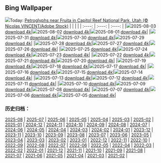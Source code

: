 ## Bing Wallpaper
![](https://www.bing.com/th?id=OHR.FruitaPetroglyphs_EN-US8712481828_UHD.jpg&w=1000)Today: [Petroglyphs near Fruita in Capitol Reef National Park, Utah (© Nicolas VINCENT/Adobe Stock)](https://www.bing.com/th?id=OHR.FruitaPetroglyphs_EN-US8712481828_UHD.jpg&rf=LaDigue_UHD.jpg&pid=hp&w=3840&h=2160&rs=1&c=4)
|      |      |      |
| :----: | :----: | :----: |
|![](https://www.bing.com/th?id=OHR.FruitaPetroglyphs_EN-US8712481828_UHD.jpg&pid=hp&w=384&h=216&rs=1&c=4)2025-08-03 [download 4k](https://www.bing.com/th?id=OHR.FruitaPetroglyphs_EN-US8712481828_UHD.jpg&rf=LaDigue_UHD.jpg&pid=hp&w=3840&h=2160&rs=1&c=4)|![](https://www.bing.com/th?id=OHR.EdinburghFringe_EN-US5923216873_UHD.jpg&pid=hp&w=384&h=216&rs=1&c=4)2025-08-02 [download 4k](https://www.bing.com/th?id=OHR.EdinburghFringe_EN-US5923216873_UHD.jpg&rf=LaDigue_UHD.jpg&pid=hp&w=3840&h=2160&rs=1&c=4)|![](https://www.bing.com/th?id=OHR.BabyLemur_EN-US9264861498_UHD.jpg&pid=hp&w=384&h=216&rs=1&c=4)2025-08-01 [download 4k](https://www.bing.com/th?id=OHR.BabyLemur_EN-US9264861498_UHD.jpg&rf=LaDigue_UHD.jpg&pid=hp&w=3840&h=2160&rs=1&c=4)|
|![](https://www.bing.com/th?id=OHR.SaypeDubai_EN-US5078679271_UHD.jpg&pid=hp&w=384&h=216&rs=1&c=4)2025-07-31 [download 4k](https://www.bing.com/th?id=OHR.SaypeDubai_EN-US5078679271_UHD.jpg&rf=LaDigue_UHD.jpg&pid=hp&w=3840&h=2160&rs=1&c=4)|![](https://www.bing.com/th?id=OHR.TigerDay_EN-US5038876410_UHD.jpg&pid=hp&w=384&h=216&rs=1&c=4)2025-07-30 [download 4k](https://www.bing.com/th?id=OHR.TigerDay_EN-US5038876410_UHD.jpg&rf=LaDigue_UHD.jpg&pid=hp&w=3840&h=2160&rs=1&c=4)|![](https://www.bing.com/th?id=OHR.MongoliaYurts_EN-US1803457525_UHD.jpg&pid=hp&w=384&h=216&rs=1&c=4)2025-07-29 [download 4k](https://www.bing.com/th?id=OHR.MongoliaYurts_EN-US1803457525_UHD.jpg&rf=LaDigue_UHD.jpg&pid=hp&w=3840&h=2160&rs=1&c=4)|
|![](https://www.bing.com/th?id=OHR.BlackfinBarracuda_EN-US1227116811_UHD.jpg&pid=hp&w=384&h=216&rs=1&c=4)2025-07-28 [download 4k](https://www.bing.com/th?id=OHR.BlackfinBarracuda_EN-US1227116811_UHD.jpg&rf=LaDigue_UHD.jpg&pid=hp&w=3840&h=2160&rs=1&c=4)|![](https://www.bing.com/th?id=OHR.MangroveTwilight_EN-US0646432423_UHD.jpg&pid=hp&w=384&h=216&rs=1&c=4)2025-07-27 [download 4k](https://www.bing.com/th?id=OHR.MangroveTwilight_EN-US0646432423_UHD.jpg&rf=LaDigue_UHD.jpg&pid=hp&w=3840&h=2160&rs=1&c=4)|![](https://www.bing.com/th?id=OHR.LasPalmas_EN-US0568727017_UHD.jpg&pid=hp&w=384&h=216&rs=1&c=4)2025-07-26 [download 4k](https://www.bing.com/th?id=OHR.LasPalmas_EN-US0568727017_UHD.jpg&rf=LaDigue_UHD.jpg&pid=hp&w=3840&h=2160&rs=1&c=4)|
|![](https://www.bing.com/th?id=OHR.AshyWoodswallow_EN-US7005770998_UHD.jpg&pid=hp&w=384&h=216&rs=1&c=4)2025-07-25 [download 4k](https://www.bing.com/th?id=OHR.AshyWoodswallow_EN-US7005770998_UHD.jpg&rf=LaDigue_UHD.jpg&pid=hp&w=3840&h=2160&rs=1&c=4)|![](https://www.bing.com/th?id=OHR.VaticanCity_EN-US5915643866_UHD.jpg&pid=hp&w=384&h=216&rs=1&c=4)2025-07-24 [download 4k](https://www.bing.com/th?id=OHR.VaticanCity_EN-US5915643866_UHD.jpg&rf=LaDigue_UHD.jpg&pid=hp&w=3840&h=2160&rs=1&c=4)|![](https://www.bing.com/th?id=OHR.BadlandsSunset_EN-US5821746223_UHD.jpg&pid=hp&w=384&h=216&rs=1&c=4)2025-07-23 [download 4k](https://www.bing.com/th?id=OHR.BadlandsSunset_EN-US5821746223_UHD.jpg&rf=LaDigue_UHD.jpg&pid=hp&w=3840&h=2160&rs=1&c=4)|
|![](https://www.bing.com/th?id=OHR.AcroporaReef_EN-US5567789372_UHD.jpg&pid=hp&w=384&h=216&rs=1&c=4)2025-07-22 [download 4k](https://www.bing.com/th?id=OHR.AcroporaReef_EN-US5567789372_UHD.jpg&rf=LaDigue_UHD.jpg&pid=hp&w=3840&h=2160&rs=1&c=4)|![](https://www.bing.com/th?id=OHR.BigMoon_EN-US5436003142_UHD.jpg&pid=hp&w=384&h=216&rs=1&c=4)2025-07-21 [download 4k](https://www.bing.com/th?id=OHR.BigMoon_EN-US5436003142_UHD.jpg&rf=LaDigue_UHD.jpg&pid=hp&w=3840&h=2160&rs=1&c=4)|![](https://www.bing.com/th?id=OHR.MothWeek_EN-US5360572836_UHD.jpg&pid=hp&w=384&h=216&rs=1&c=4)2025-07-20 [download 4k](https://www.bing.com/th?id=OHR.MothWeek_EN-US5360572836_UHD.jpg&rf=LaDigue_UHD.jpg&pid=hp&w=3840&h=2160&rs=1&c=4)|
|![](https://www.bing.com/th?id=OHR.FloridaSeashore_EN-US9038929616_UHD.jpg&pid=hp&w=384&h=216&rs=1&c=4)2025-07-19 [download 4k](https://www.bing.com/th?id=OHR.FloridaSeashore_EN-US9038929616_UHD.jpg&rf=LaDigue_UHD.jpg&pid=hp&w=3840&h=2160&rs=1&c=4)|![](https://www.bing.com/th?id=OHR.FranceLavender_EN-US5224253118_UHD.jpg&pid=hp&w=384&h=216&rs=1&c=4)2025-07-18 [download 4k](https://www.bing.com/th?id=OHR.FranceLavender_EN-US5224253118_UHD.jpg&rf=LaDigue_UHD.jpg&pid=hp&w=3840&h=2160&rs=1&c=4)|![](https://www.bing.com/th?id=OHR.TemplePhilae_EN-US5062419351_UHD.jpg&pid=hp&w=384&h=216&rs=1&c=4)2025-07-17 [download 4k](https://www.bing.com/th?id=OHR.TemplePhilae_EN-US5062419351_UHD.jpg&rf=LaDigue_UHD.jpg&pid=hp&w=3840&h=2160&rs=1&c=4)|
|![](https://www.bing.com/th?id=OHR.PerseidsPine_EN-US4826682211_UHD.jpg&pid=hp&w=384&h=216&rs=1&c=4)2025-07-16 [download 4k](https://www.bing.com/th?id=OHR.PerseidsPine_EN-US4826682211_UHD.jpg&rf=LaDigue_UHD.jpg&pid=hp&w=3840&h=2160&rs=1&c=4)|![](https://www.bing.com/th?id=OHR.YoungShark_EN-US4689572794_UHD.jpg&pid=hp&w=384&h=216&rs=1&c=4)2025-07-15 [download 4k](https://www.bing.com/th?id=OHR.YoungShark_EN-US4689572794_UHD.jpg&rf=LaDigue_UHD.jpg&pid=hp&w=3840&h=2160&rs=1&c=4)|![](https://www.bing.com/th?id=OHR.BasaltColumns_EN-US4476950150_UHD.jpg&pid=hp&w=384&h=216&rs=1&c=4)2025-07-14 [download 4k](https://www.bing.com/th?id=OHR.BasaltColumns_EN-US4476950150_UHD.jpg&rf=LaDigue_UHD.jpg&pid=hp&w=3840&h=2160&rs=1&c=4)|
|![](https://www.bing.com/th?id=OHR.ThomsonGazelle_EN-US4354285846_UHD.jpg&pid=hp&w=384&h=216&rs=1&c=4)2025-07-13 [download 4k](https://www.bing.com/th?id=OHR.ThomsonGazelle_EN-US4354285846_UHD.jpg&rf=LaDigue_UHD.jpg&pid=hp&w=3840&h=2160&rs=1&c=4)|![](https://www.bing.com/th?id=OHR.TokyoSunrise_EN-US4269783992_UHD.jpg&pid=hp&w=384&h=216&rs=1&c=4)2025-07-12 [download 4k](https://www.bing.com/th?id=OHR.TokyoSunrise_EN-US4269783992_UHD.jpg&rf=LaDigue_UHD.jpg&pid=hp&w=3840&h=2160&rs=1&c=4)|![](https://www.bing.com/th?id=OHR.BahamaBlues_EN-US1367794856_UHD.jpg&pid=hp&w=384&h=216&rs=1&c=4)2025-07-11 [download 4k](https://www.bing.com/th?id=OHR.BahamaBlues_EN-US1367794856_UHD.jpg&rf=LaDigue_UHD.jpg&pid=hp&w=3840&h=2160&rs=1&c=4)|
|![](https://www.bing.com/th?id=OHR.ConstitucionStation_EN-US1235857389_UHD.jpg&pid=hp&w=384&h=216&rs=1&c=4)2025-07-10 [download 4k](https://www.bing.com/th?id=OHR.ConstitucionStation_EN-US1235857389_UHD.jpg&rf=LaDigue_UHD.jpg&pid=hp&w=3840&h=2160&rs=1&c=4)|![](https://www.bing.com/th?id=OHR.SecedaPeak_EN-US0983713623_UHD.jpg&pid=hp&w=384&h=216&rs=1&c=4)2025-07-09 [download 4k](https://www.bing.com/th?id=OHR.SecedaPeak_EN-US0983713623_UHD.jpg&rf=LaDigue_UHD.jpg&pid=hp&w=3840&h=2160&rs=1&c=4)|![](https://www.bing.com/th?id=OHR.ShetlandGannets_EN-US0812287314_UHD.jpg&pid=hp&w=384&h=216&rs=1&c=4)2025-07-08 [download 4k](https://www.bing.com/th?id=OHR.ShetlandGannets_EN-US0812287314_UHD.jpg&rf=LaDigue_UHD.jpg&pid=hp&w=3840&h=2160&rs=1&c=4)|
|![](https://www.bing.com/th?id=OHR.MesquiteFlats_EN-US0638943216_UHD.jpg&pid=hp&w=384&h=216&rs=1&c=4)2025-07-07 [download 4k](https://www.bing.com/th?id=OHR.MesquiteFlats_EN-US0638943216_UHD.jpg&rf=LaDigue_UHD.jpg&pid=hp&w=3840&h=2160&rs=1&c=4)|![](https://www.bing.com/th?id=OHR.TourCyclists_EN-US0589835009_UHD.jpg&pid=hp&w=384&h=216&rs=1&c=4)2025-07-06 [download 4k](https://www.bing.com/th?id=OHR.TourCyclists_EN-US0589835009_UHD.jpg&rf=LaDigue_UHD.jpg&pid=hp&w=3840&h=2160&rs=1&c=4)|![](https://www.bing.com/th?id=OHR.SeattleFireworks_EN-US0523563675_UHD.jpg&pid=hp&w=384&h=216&rs=1&c=4)2025-07-05 [download 4k](https://www.bing.com/th?id=OHR.SeattleFireworks_EN-US0523563675_UHD.jpg&rf=LaDigue_UHD.jpg&pid=hp&w=3840&h=2160&rs=1&c=4)|

### 历史归档：
[2025-08](/other/en-us/picture/2025-08/) | [2025-07](/other/en-us/picture/2025-07/) | [2025-06](/other/en-us/picture/2025-06/) | [2025-05](/other/en-us/picture/2025-05/) | [2025-04](/other/en-us/picture/2025-04/) | [2025-03](/other/en-us/picture/2025-03/) | [2025-02](/other/en-us/picture/2025-02/) | [2025-01](/other/en-us/picture/2025-01/) | 
[2024-12](/other/en-us/picture/2024-12/) | [2024-11](/other/en-us/picture/2024-11/) | [2024-10](/other/en-us/picture/2024-10/) | [2024-09](/other/en-us/picture/2024-09/) | [2024-08](/other/en-us/picture/2024-08/) | [2024-07](/other/en-us/picture/2024-07/) | [2024-06](/other/en-us/picture/2024-06/) | [2024-05](/other/en-us/picture/2024-05/) | 
[2024-04](/other/en-us/picture/2024-04/) | [2024-03](/other/en-us/picture/2024-03/) | [2024-02](/other/en-us/picture/2024-02/) | [2024-01](/other/en-us/picture/2024-01/) | [2023-12](/other/en-us/picture/2023-12/) | [2023-11](/other/en-us/picture/2023-11/) | [2023-10](/other/en-us/picture/2023-10/) | [2023-09](/other/en-us/picture/2023-09/) | 
[2023-08](/other/en-us/picture/2023-08/) | [2023-07](/other/en-us/picture/2023-07/) | [2023-06](/other/en-us/picture/2023-06/) | [2023-05](/other/en-us/picture/2023-05/) | [2023-04](/other/en-us/picture/2023-04/) | [2023-03](/other/en-us/picture/2023-03/) | [2023-02](/other/en-us/picture/2023-02/) | [2023-01](/other/en-us/picture/2023-01/) | 
[2022-12](/other/en-us/picture/2022-12/) | [2022-11](/other/en-us/picture/2022-11/) | [2022-10](/other/en-us/picture/2022-10/) | [2022-09](/other/en-us/picture/2022-09/) | [2022-08](/other/en-us/picture/2022-08/) | [2022-07](/other/en-us/picture/2022-07/) | [2022-06](/other/en-us/picture/2022-06/) | [2022-05](/other/en-us/picture/2022-05/) | 
[2022-04](/other/en-us/picture/2022-04/) | [2022-03](/other/en-us/picture/2022-03/) | [2022-02](/other/en-us/picture/2022-02/) | [2022-01](/other/en-us/picture/2022-01/) | [2021-12](/other/en-us/picture/2021-12/) | [2021-11](/other/en-us/picture/2021-11/) | [2021-10](/other/en-us/picture/2021-10/) | [2021-09](/other/en-us/picture/2021-09/) | 
[2021-08](/other/en-us/picture/2021-08/) | [2021-07](/other/en-us/picture/2021-07/) | [2021-06](/other/en-us/picture/2021-06/) | [2021-05](/other/en-us/picture/2021-05/) | [2021-04](/other/en-us/picture/2021-04/) | [2021-03](/other/en-us/picture/2021-03/) | [2021-02](/other/en-us/picture/2021-02/) | 